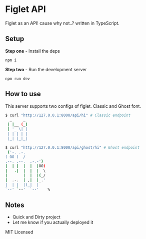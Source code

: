 # Figlet API
Figlet as an API! cause why not..? written in TypeScript.
## Setup
**Step one** - Install the deps
```
npm i
```
**Step two** - Run the development server
```
npm run dev
```
## How to use
This server supports two configs of figlet. Classic and Ghost font.
```bash
$ curl "http://127.0.0.1:8000/api/hi" # Classic endpoint
  _     _ 
 | |__ (_)
 | '_ \| |
 | | | | |
 |_| |_|_|
```
```bash
$ curl "http://127.0.0.1:8000/api/ghost/hi" # Ghost endpoint
 ('-. .-.          
( OO )  /          
,--. ,--.  ,-.-')  
|  | |  |  |  |OO) 
|   .|  |  |  |  \ 
|       |  |  |(_/ 
|  .-.  | ,|  |_.' 
|  | |  |(_|  |    
`--' `--'  `--'    %   
```
## Notes
+ Quick and Dirty project
+ Let me know if you actually deployed it

MIT Licensed
